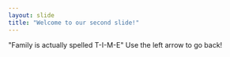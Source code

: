 ```yaml
---
layout: slide
title: "Welcome to our second slide!"
---
```

"Family is actually spelled T-I-M-E"
Use the left arrow to go back!
